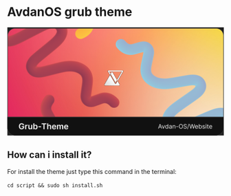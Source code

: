 <div aglin="center">
  
# AvdanOS grub theme
![Banner](https://raw.githubusercontent.com/Avdan-OS/.github/main/banner/Grub-Theme.png)

## How can i install it?
For install the theme just type this command in the terminal:

`cd script && sudo sh install.sh`

</div>
